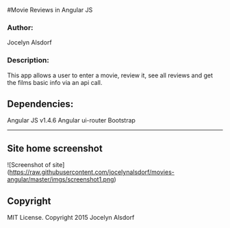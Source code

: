 #Movie Reviews in Angular JS 
<h3>Author:</h3>
Jocelyn Alsdorf

<h3>Description:</h3>
This app allows a user to enter a movie, review it, see all reviews and get the films basic info via an api call.

<h2>Dependencies:</h2>

Angular JS v1.4.6
Angular ui-router
Bootstrap


---------
## Site home screenshot

![Screenshot of site] (https://raw.githubusercontent.com/jocelynalsdorf/movies-angular/master/imgs/screenshot1.png)


<h2>Copyright</h2>
MIT License. Copyright 2015  Jocelyn Alsdorf